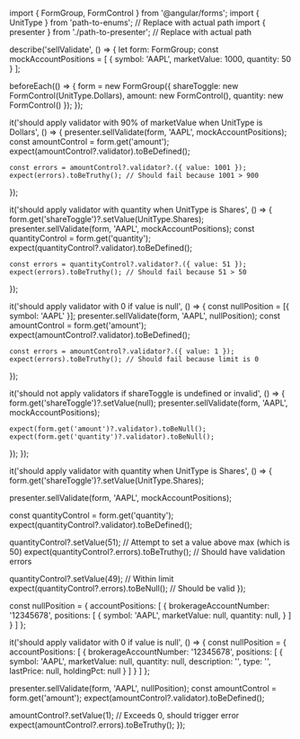import { FormGroup, FormControl } from '@angular/forms';
import { UnitType } from 'path-to-enums'; // Replace with actual path
import { presenter } from './path-to-presenter'; // Replace with actual path

describe('sellValidate', () => {
  let form: FormGroup;
  const mockAccountPositions = [
    {
      symbol: 'AAPL',
      marketValue: 1000,
      quantity: 50
    }
  ];

  beforeEach(() => {
    form = new FormGroup({
      shareToggle: new FormControl(UnitType.Dollars),
      amount: new FormControl(),
      quantity: new FormControl()
    });
  });

  it('should apply validator with 90% of marketValue when UnitType is Dollars', () => {
    presenter.sellValidate(form, 'AAPL', mockAccountPositions);
    const amountControl = form.get('amount');
    expect(amountControl?.validator).toBeDefined();

    const errors = amountControl?.validator?.({ value: 1001 });
    expect(errors).toBeTruthy(); // Should fail because 1001 > 900
  });

  it('should apply validator with quantity when UnitType is Shares', () => {
    form.get('shareToggle')?.setValue(UnitType.Shares);
    presenter.sellValidate(form, 'AAPL', mockAccountPositions);
    const quantityControl = form.get('quantity');
    expect(quantityControl?.validator).toBeDefined();

    const errors = quantityControl?.validator?.({ value: 51 });
    expect(errors).toBeTruthy(); // Should fail because 51 > 50
  });

  it('should apply validator with 0 if value is null', () => {
    const nullPosition = [{ symbol: 'AAPL' }];
    presenter.sellValidate(form, 'AAPL', nullPosition);
    const amountControl = form.get('amount');
    expect(amountControl?.validator).toBeDefined();

    const errors = amountControl?.validator?.({ value: 1 });
    expect(errors).toBeTruthy(); // Should fail because limit is 0
  });

  it('should not apply validators if shareToggle is undefined or invalid', () => {
    form.get('shareToggle')?.setValue(null);
    presenter.sellValidate(form, 'AAPL', mockAccountPositions);

    expect(form.get('amount')?.validator).toBeNull();
    expect(form.get('quantity')?.validator).toBeNull();
  });
});


it('should apply validator with quantity when UnitType is Shares', () => {
  form.get('shareToggle')?.setValue(UnitType.Shares);

  presenter.sellValidate(form, 'AAPL', mockAccountPositions);

  const quantityControl = form.get('quantity');
  expect(quantityControl?.validator).toBeDefined();

  quantityControl?.setValue(51); // Attempt to set a value above max (which is 50)
  expect(quantityControl?.errors).toBeTruthy(); // Should have validation errors

  quantityControl?.setValue(49); // Within limit
  expect(quantityControl?.errors).toBeNull(); // Should be valid
});



const nullPosition = {
  accountPositions: [
    {
      brokerageAccountNumber: '12345678',
      positions: [
        {
          symbol: 'AAPL',
          marketValue: null,
          quantity: null,
        }
      ]
    }
  ]
};


it('should apply validator with 0 if value is null', () => {
  const nullPosition = {
    accountPositions: [
      {
        brokerageAccountNumber: '12345678',
        positions: [
          {
            symbol: 'AAPL',
            marketValue: null,
            quantity: null,
            description: '',
            type: '',
            lastPrice: null,
            holdingPct: null
          }
        ]
      }
    ]
  };

  presenter.sellValidate(form, 'AAPL', nullPosition);
  const amountControl = form.get('amount');
  expect(amountControl?.validator).toBeDefined();

  amountControl?.setValue(1); // Exceeds 0, should trigger error
  expect(amountControl?.errors).toBeTruthy();
});

